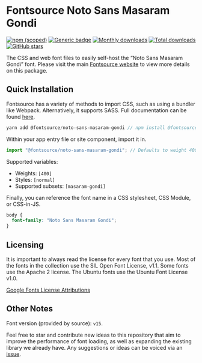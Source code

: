 # Fontsource Noto Sans Masaram Gondi

[![npm (scoped)](https://img.shields.io/npm/v/@fontsource/noto-sans-masaram-gondi?color=brightgreen)](https://www.npmjs.com/package/@fontsource/noto-sans-masaram-gondi) [![Generic badge](https://img.shields.io/badge/fontsource-passing-brightgreen)](https://github.com/fontsource/fontsource) [![Monthly downloads](https://badgen.net/npm/dm/@fontsource/noto-sans-masaram-gondi)](https://github.com/fontsource/fontsource) [![Total downloads](https://badgen.net/npm/dt/@fontsource/noto-sans-masaram-gondi)](https://github.com/fontsource/fontsource) [![GitHub stars](https://img.shields.io/github/stars/fontsource/fontsource.svg?style=social&label=Star)](https://github.com/fontsource/fontsource/stargazers)

The CSS and web font files to easily self-host the “Noto Sans Masaram Gondi” font. Please visit the main [Fontsource website](https://fontsource.org/fonts/noto-sans-masaram-gondi) to view more details on this package.

## Quick Installation

Fontsource has a variety of methods to import CSS, such as using a bundler like Webpack. Alternatively, it supports SASS. Full documentation can be found [here](https://fontsource.org/docs/introduction).

```javascript
yarn add @fontsource/noto-sans-masaram-gondi // npm install @fontsource/noto-sans-masaram-gondi
```

Within your app entry file or site component, import it in.

```javascript
import "@fontsource/noto-sans-masaram-gondi"; // Defaults to weight 400.
```

Supported variables:

- Weights: `[400]`
- Styles: `[normal]`
- Supported subsets: `[masaram-gondi]`

Finally, you can reference the font name in a CSS stylesheet, CSS Module, or CSS-in-JS.

```css
body {
  font-family: "Noto Sans Masaram Gondi";
}
```

## Licensing

It is important to always read the license for every font that you use.
Most of the fonts in the collection use the SIL Open Font License, v1.1. Some fonts use the Apache 2 license. The Ubuntu fonts use the Ubuntu Font License v1.0.

[Google Fonts License Attributions](https://fonts.google.com/attribution)

## Other Notes

Font version (provided by source): `v15`.

Feel free to star and contribute new ideas to this repository that aim to improve the performance of font loading, as well as expanding the existing library we already have. Any suggestions or ideas can be voiced via an [issue](https://github.com/fontsource/fontsource/issues).
